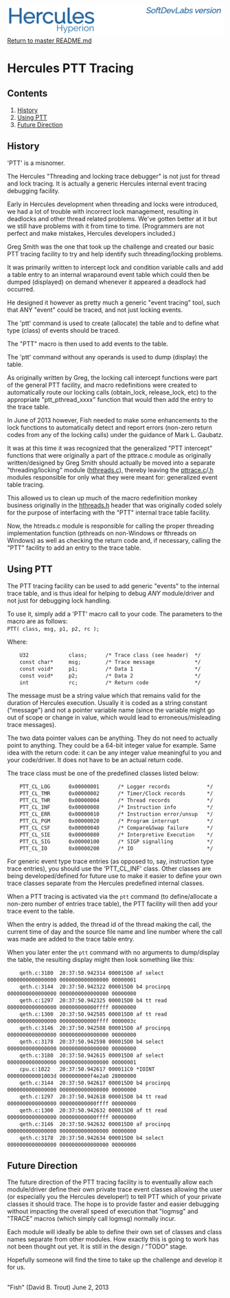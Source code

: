 ![test image](images/image_header_herculeshyperionSDL.png)
[Return to master README.md](/README.md)

# Hercules PTT Tracing
## Contents
1. [History](#History)
2. [Using PTT](#Using-PTT)
3. [Future Direction](#Future-Direction)

## History
'PTT' is a misnomer.

The Hercules "Threading and locking trace debugger" is not just for thread and lock tracing.  It is actually a generic Hercules internal event tracing debugging facility.

Early in Hercules development when threading and locks were introduced, we had a lot of trouble with incorrect lock management, resulting in deadlocks and other thread related problems.  We've gotten better at it but we still have problems with it from time to time.  (Programmers are not perfect and make mistakes, Hercules developers included.)

Greg Smith was the one that took up the challenge and created our basic PTT tracing facility to try and help identify such threading/locking problems.

It was primarily written to intercept lock and condition variable calls and add a table entry to an internal wraparound event table which could then be dumped (displayed) on demand whenever it appeared a deadlock had occurred.

He designed it however as pretty much a generic "event tracing" tool, such that ANY "event" could be traced, and not just locking events.

The 'ptt' command is used to create (allocate) the table and to define what type (class) of events should be traced.

The "PTT" macro is then used to add events to the table.

The 'ptt' command without any operands is used to dump (display) the table.

As originally written by Greg, the locking call intercept functions were part of the general PTT facility, and macro redefinitions were created to automatically route our locking calls (obtain_lock, release_lock, etc) to the appropriate "ptt_pthread_xxxx" function that would then add the entry to the trace table.

In June of 2013 however, Fish needed to make some enhancements to the lock functions to automatically detect and report errors (non-zero return codes from any of the locking calls) under the guidance of Mark L. Gaubatz.

It was at this time it was recognized that the generalized "PTT intercept" functions that were originally a part of the pttrace.c module as originally written/designed by Greg Smith should actually be moved into a separate "threading/locking" module ([hthreads.c](/hthreads.c)), thereby leaving the [pttrace.c](/pttrace.c)/[.h](/pttrace.h) modules responsible for only what they were meant for: generalized event table tracing.

This allowed us to clean up much of the macro redefinition monkey business originally in the [hthreads.h](/hthreads.h) header that was originally coded solely for the purpose of interfacing with the "PTT" internal trace table facility.

Now, the htreads.c module is responsible for calling the proper threading implementation function (pthreads on non-Windows or fthreads on Windows) as well as checking the return code and, if necessary, calling the "PTT" facility to add an entry to the trace table.

## Using PTT
The PTT tracing facility can be used to add generic "events" to the internal trace table, and is thus ideal for helping to debug *ANY* module/driver and not just for debugging lock handling.

To use it, simply add a 'PTT' macro call to your code.  The parameters to the macro are as follows:  
              `PTT( class, msg, p1, p2, rc );`  

Where:  
```
    U32             class;      /* Trace class (see header)  */
    const char*     msg;        /* Trace message             */
    const void*     p1;         /* Data 1                    */
    const void*     p2;         /* Data 2                    */
    int             rc;         /* Return code               */
```

The message must be a string value which that remains valid for the duration of Hercules execution.  Usually it is coded as a string constant ("message") and not a pointer variable name (since the variable might go out of scope or change in value, which would lead to erroneous/misleading trace messages).

The two data pointer values can be anything.  They do not need to actually point to anything.  They could be a 64-bit integer value for example.  Same idea with the return code: it can be any integer value meaningful to you and your code/driver.  It does not have to be an actual return code.

The trace class must be one of the predefined classes listed below:
```
    PTT_CL_LOG      0x00000001      /* Logger records            */
    PTT_CL_TMR      0x00000002      /* Timer/Clock records       */
    PTT_CL_THR      0x00000004      /* Thread records            */
    PTT_CL_INF      0x00000008      /* Instruction info          */
    PTT_CL_ERR      0x00000010      /* Instruction error/unsup   */
    PTT_CL_PGM      0x00000020      /* Program interrupt         */
    PTT_CL_CSF      0x00000040      /* Compare&Swap failure      */
    PTT_CL_SIE      0x00000080      /* Interpretive Execution    */
    PTT_CL_SIG      0x00000100      /* SIGP signalling           */
    PTT_CL_IO       0x00000200      /* IO                        */
```

For generic event type trace entries (as opposed to, say, instruction type trace entries), you should use the 'PTT_CL_INF' class.  Other classes are being developed/defined for future use to make it easier to define your own trace classes separate from the Hercules predefined internal classes.

When a PTT tracing is activated via the `ptt` command (to define/allocate a non-zero number of entries trace table), the PTT facility will then add your trace event to the table.

When the entry is added, the thread id of the thread making the call, the current time of day and the source file name and line number where the call was made are added to the trace table entry.

When you later enter the `ptt` command with no arguments to dump/display the table, the resulting display might then look something like this:
```
    qeth.c:3180  20:37:50.942314 000015D0 af select    0000000000000000 0000000000000000 00000001
    qeth.c:3144  20:37:50.942322 000015D0 b4 procinpq  0000000000000000 0000000000000000 00000000
    qeth.c:1297  20:37:50.942325 000015D0 b4 tt read   0000000000000000 000000000000ffff 00000000
    qeth.c:1300  20:37:50.942585 000015D0 af tt read   0000000000000000 000000000000ffff 0000003c
    qeth.c:3146  20:37:50.942588 000015D0 af procinpq  0000000000000000 0000000000000000 00000000
    qeth.c:3178  20:37:50.942598 000015D0 b4 select    0000000000000000 0000000000000000 00000000
    qeth.c:3180  20:37:50.942615 000015D0 af select    0000000000000000 0000000000000000 00000001
    cpu.c:1022   20:37:50.942617 000011C0 *IOINT       000000000001003d 0000000000f4e2a0 28000000
    qeth.c:3144  20:37:50.942617 000015D0 b4 procinpq  0000000000000000 0000000000000000 00000000
    qeth.c:1297  20:37:50.942618 000015D0 b4 tt read   0000000000000000 000000000000ffff 00000000
    qeth.c:1300  20:37:50.942632 000015D0 af tt read   0000000000000000 000000000000ffff 00000000
    qeth.c:3146  20:37:50.942632 000015D0 af procinpq  0000000000000000 0000000000000000 00000000
    qeth.c:3178  20:37:50.942634 000015D0 b4 select    0000000000000000 0000000000000000 00000000
```


## Future Direction
The future direction of the PTT tracing facility is to eventually allow each module/driver define their own private trace event classes allowing the user (or especially you the Hercules developer!) to tell PTT which of your private classes it should trace.  The hope is to provide faster and easier debugging without impacting the overall speed of execution that "logmsg" and "TRACE" macros (which simply call logmsg) normally incur.

Each module will ideally be able to define their own set of classes and class names separate from other modules.  How exactly this is going to work has not been thought out yet.  It is still in the design / "TODO" stage.

Hopefully someone will find the time to take up the challenge and develop it for us.

##
"Fish" (David B. Trout)
   June 2, 2013
